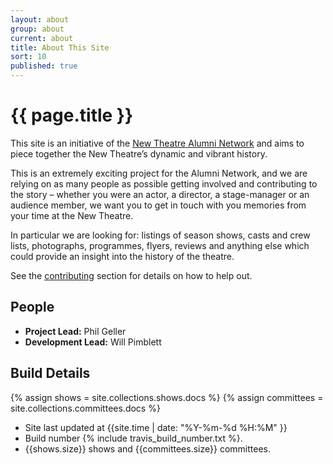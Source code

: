 ```yaml
---
layout: about
group: about
current: about
title: About This Site
sort: 10
published: true
---
```



# <i class="octicon octicon-circuit-board"></i> {{ page.title }}

This site is an initiative of the [New Theatre Alumni Network](http://newtheatre.org.uk/alumni) and aims to piece together the New Theatre’s dynamic and vibrant history.

This is an extremely exciting project for the Alumni Network, and we are relying on as many people as possible getting involved and contributing to the story – whether you were an actor, a director, a stage-manager or an audience member, we want you to get in touch with you memories from your time at the New Theatre.

In particular we are looking for: listings of season shows, casts and crew lists, photographs, programmes, flyers, reviews and anything else which could provide an insight into the history of the theatre.

See the [contributing](/contributing/) section for details on how to help out.

<div class="grid-row">

<div class="grid-8" markdown="1">

## People

- **Project Lead:** Phil Geller
- **Development Lead:** Will Pimblett

</div>
<div class="grid-8" markdown="1">

## Build Details

{% assign shows = site.collections.shows.docs %}
{% assign committees = site.collections.committees.docs %}

- Site last updated at {{site.time | date: "%Y-%m-%d %H:%M" }}
- Build number {% include travis_build_number.txt %}.
- {{shows.size}} shows and {{committees.size}} committees.

</div>

</div>
